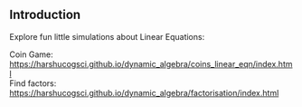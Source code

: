 ## Introduction
Explore fun little simulations about Linear Equations:

Coin Game: https://harshucogsci.github.io/dynamic_algebra/coins_linear_eqn/index.html  
Find factors: https://harshucogsci.github.io/dynamic_algebra/factorisation/index.html
